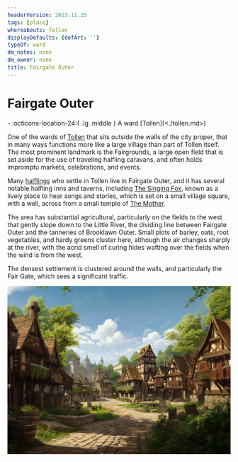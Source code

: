```yaml
---
headerVersion: 2023.11.25
tags: [place]
whereabouts: Tollen
displayDefaults: {defArt: ''}
typeOf: ward
dm_notes: none
dm_owner: none
title: Fairgate Outer
---
```

# Fairgate Outer
<div class="grid cards ext-narrow-margin ext-one-column" markdown>
-    :octicons-location-24:{ .lg .middle } A ward [Tollen](<./tollen.md>)  
</div>


One of the wards of [Tollen](<./tollen.md>) that sits outside the walls of the city proper, that in many ways functions more like a large village than part of Tollen itself. The most prominent landmark is the Fairgrounds, a large open field that is set aside for the use of traveling halfling caravans, and often holds impromptu markets, celebrations, and events. 

Many [halflings](<../../../species/halflings.md>) who settle in Tollen live in Fairgate Outer, and it has several notable halfling inns and taverns, including [The Singing Fox](<./the-singing-fox.md>), known as a lively place to hear songs and stories, which is set on a small village square, with a well, across from a small temple of [The Mother](<../../../gods-and-religions/gods/incorporeal-gods/mos-numena-pantheon/the-mother.md>). 

The area has substantial agricultural, particularly on the fields to the west that gently slope down to the Little River, the dividing line between Fairgate Outer and the tanneries of Brooklawn Outer. Small plots of barley, oats, root vegetables, and hardy greens cluster here, although the air changes sharply at the river, with the acrid smell of curing hides wafting over the fields when the wind is from the west. 

The densest settlement is clustered around the walls, and particularly the Fair Gate, which sees a significant traffic. 

![Fairgate Outer V1](../../../assets/fairgate-outer-v1.png)